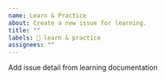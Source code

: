 ```yaml
---
name: Learn & Practice
about: Create a new issue for learning.
title: ""
labels: 📝 learn & practice
assignees: ""
---
```


Add issue detail from learning documentation
